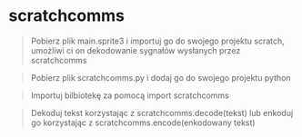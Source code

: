 # scratchcomms

> Pobierz plik main.sprite3 i importuj go do swojego projektu scratch, umożliwi ci on dekodowanie sygnałów wysłanych przez scratchcomms

> Pobierz plik scratchcomms.py i dodaj go do swojego projektu python

> Importuj bilbiotekę za pomocą import scratchcomms

> Dekoduj tekst korzystając z scratchcomms.decode(tekst) lub enkoduj go korzystając z scratchcomms.encode(enkodowany tekst)
